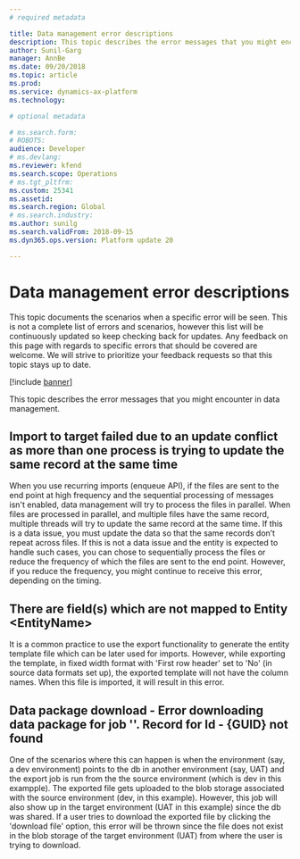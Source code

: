 ```yaml
---
# required metadata

title: Data management error descriptions
description: This topic describes the error messages that you might encounter in data management.
author: Sunil-Garg
manager: AnnBe
ms.date: 09/20/2018
ms.topic: article
ms.prod: 
ms.service: dynamics-ax-platform
ms.technology: 

# optional metadata

# ms.search.form: 
# ROBOTS: 
audience: Developer
# ms.devlang: 
ms.reviewer: kfend
ms.search.scope: Operations
# ms.tgt_pltfrm: 
ms.custom: 25341
ms.assetid: 
ms.search.region: Global
# ms.search.industry: 
ms.author: sunilg
ms.search.validFrom: 2018-09-15
ms.dyn365.ops.version: Platform update 20

---
```


# Data management error descriptions
This topic documents the scenarios when a specific error will be seen. This is not a complete list of errors and scenarios, however this list will be continuously updated so keep checking back for updates. Any feedback on this page with regards to specific errors that should be covered are welcome. We will strive to prioritize your feedback requests so that this topic stays up to date.

[!include [banner](../includes/banner.md)]

This topic describes the error messages that you might encounter in data management.

## Import to target failed due to an update conflict as more than one process is trying to update the same record at the same time
When you use recurring imports (enqueue API), if the files are sent to the end point at high frequency and the sequential processing of messages isn't enabled, data management will try to process the files in parallel. 
When files are processed in parallel, and multiple files have the same record, multiple threads will try to update the same record at the same time. 
If this is a data issue, you must update the data so that the same records don’t repeat across files. 
If this is not a data issue and the entity is expected to handle such cases, you can chose to sequentially process the files or reduce the frequency of which the files are sent to the end point. However, if you reduce the frequency, you might continue to receive this error, depending on the timing.

## There are field(s) which are not mapped to Entity &lt;EntityName&gt;
It is a common practice to use the export functionality to generate the entity template file which can be later used for imports. However, while exporting the template, in fixed width format with 'First row header' set to 'No' (in source data formats set up), the exported template will not have the column names. When this file is imported, it will result in this error. 

## Data package download - Error downloading data package for job ''. Record for Id - {GUID} not found
One of the scenarios where this can happen is when the environment (say, a dev environment) points to the db in another environment (say, UAT) and the export job is run from the the source environment (which is dev in this exampple). The exported file gets uploaded to the blob storage associated with the source environment (dev, in this example). However, this job will also show up in the target environment (UAT in this example) since the db was shared. If a user tries to download the exported file by clicking the 'download file' option, this error will be thrown since the file does not exist in the blob storage of the target environment (UAT) from where the user is trying to download.
  

